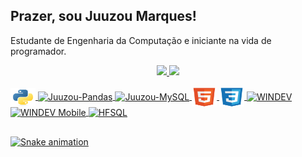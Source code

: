 ## Prazer, sou Juuzou Marques!
Estudante de Engenharia da Computação e iniciante na vida de programador.
<div align="center">
  <a href="https://github.com/JuuzouMarques">
  <img height="160em" src="https://github-readme-stats.vercel.app/api?username=JuuzouMarques&show_icons=true&theme=dracula&include_all_commits=true&count_private=true"/>
  <img height="160em" src="https://github-readme-stats.vercel.app/api/top-langs/?username=JuuzouMarques&layout=default&langs_count=7&theme=dracula"/>
</div>
<div style="display: inline_block"><br>
  <img align="center" alt="Juuzou-Python" height="30" width="40" src="https://raw.githubusercontent.com/devicons/devicon/master/icons/python/python-original.svg">
  <img align="center" alt="Juuzou-Pandas" height="30" width="40" src="https://pandas.pydata.org/static/img/favicon_white.ico">
  <img align="center" alt="Juuzou-MySQL" height="30" width="40" src="https://cdn.jsdelivr.net/gh/devicons/devicon/icons/mysql/mysql-original-wordmark.svg">
  <img align="center" alt="Juuzou-HTML" height="30" width="40" src="https://raw.githubusercontent.com/devicons/devicon/master/icons/html5/html5-original.svg">
  <img align="center" alt="Juuzou-CSS" height="30" width="40" src="https://raw.githubusercontent.com/devicons/devicon/master/icons/css3/css3-original.svg">
  <img align="center" alt="WINDEV" height="30" width="40" src="https://windev.com/storage/en_US/img/visual/26/logo-windev.png">
  <img align="center" alt="WINDEV Mobile" height="30" width="40" src="https://windev.com/storage/en_US/img/visual/26/logo-windev-mobile.png">
  <img align="center" alt="HFSQL" height="10" width="40" src="https://windev.com/storage/en_US/img/visual/25/hfsql.png"> 
</div>
  
  ##
 
<div> 
 
  ![Snake animation](https://github.com/JuuzouMarques/JuuzouMarques/blob/output/github-contribution-grid-snake.svg)
 
</div>

  


